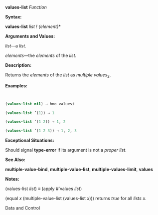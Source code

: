 **values-list** *Function* 



**Syntax:** 



**values-list** *list ! \{element\}*\* 



**Arguments and Values:** 



*list*—a *list*. 



*elements*—the *elements* of the *list*. 



**Description:** 



Returns the *elements* of the *list* as *multiple values*<sub>2</sub>. 



**Examples:**
```lisp
 

(values-list nil) → hno valuesi 

(values-list ’(1)) → 1 

(values-list ’(1 2)) → 1, 2 

(values-list ’(1 2 3)) → 1, 2, 3 


```
**Exceptional Situations:** 



Should signal **type-error** if its argument is not a *proper list*. 



**See Also:** 



**multiple-value-bind**, **multiple-value-list**, **multiple-values-limit**, **values** 



**Notes:** 



(values-list *list*) ≡ (apply #’values *list*) 



(equal *x* (multiple-value-list (values-list *x*))) returns *true* for all *lists x*. 



Data and Control 



 



 



